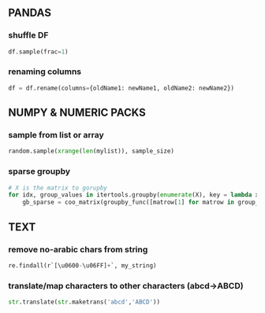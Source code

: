 
## PANDAS
### shuffle  DF
```python
df.sample(frac=1)
```
### renaming columns
```python
df = df.rename(columns={oldName1: newName1, oldName2: newName2})
```


## NUMPY & NUMERIC PACKS
### sample from list or array
```python
random.sample(xrange(len(mylist)), sample_size)
```
### sparse groupby 
```python
# X is the matrix to gorupby
for idx, group_values in itertools.groupby(enumerate(X), key = lambda x: group_key[x[0]]):
	gb_sparse = coo_matrix(groupby_func([matrow[1] for matrow in group_values], axis = 0))
```


## TEXT
### remove no-arabic chars from string
```python
re.findall(r`[\u0600-\u06FF]+`, my_string)
```
### translate/map characters to other characters (abcd->ABCD)
```python
str.translate(str.maketrans('abcd','ABCD'))
```